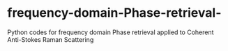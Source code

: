 # frequency-domain-Phase-retrieval-
Python codes for frequency domain Phase retrieval applied to Coherent Anti-Stokes Raman Scattering
